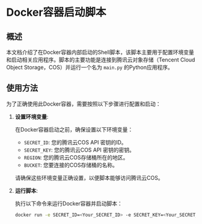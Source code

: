 # Docker容器启动脚本

## 概述

本文档介绍了在Docker容器内部启动的Shell脚本，该脚本主要用于配置环境变量和启动相关应用程序。脚本的主要功能是连接到腾讯云对象存储（Tencent Cloud Object Storage，COS）并运行一个名为 `main.py` 的Python应用程序。

## 使用方法

为了正确使用此Docker容器，需要按照以下步骤进行配置和启动：

1. **设置环境变量**:

   在Docker容器启动之前，确保设置以下环境变量：
   - `SECRET_ID`: 您的腾讯云COS API 密钥的ID。
   - `SECRET_KEY`: 您的腾讯云COS API 密钥的密钥。
   - `REGION`: 您的腾讯云COS存储桶所在的地区。
   - `BUCKET`: 您要连接的COS存储桶的名称。

   请确保这些环境变量正确设置，以便脚本能够访问腾讯云COS。

2. **运行脚本**:

   执行以下命令来运行Docker容器并启动脚本：

   ```bash
   docker run -e SECRET_ID=<Your_SECRET_ID> -e SECRET_KEY=<Your_SECRET_KEY> -e REGION=<Your_REGION> -e BUCKET=<Your_BUCKET> -it <your-docker-image>
